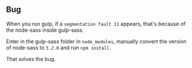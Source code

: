 ## Bug

When you run gulp, if a `segmentation fault 11` appears, that's because of the node-sass inside gulp-sass.

Enter in the gulp-sass folder in `node_modules`, manually convert the version of node-sass to `3.2.0` and run `npm install`.

That solves the bug.
